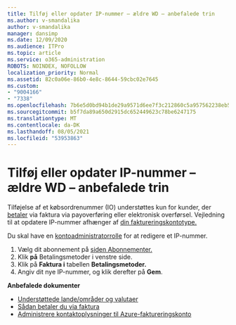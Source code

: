 ```yaml
---
title: Tilføj eller opdater IP-nummer – ældre WD – anbefalede trin
ms.author: v-smandalika
author: v-smandalika
manager: dansimp
ms.date: 12/09/2020
ms.audience: ITPro
ms.topic: article
ms.service: o365-administration
ROBOTS: NOINDEX, NOFOLLOW
localization_priority: Normal
ms.assetid: 82c0a06e-86b0-4e8c-8644-59cbc02e7645
ms.custom:
- "9004166"
- "7338"
ms.openlocfilehash: 7b6e5d0bd94b1de29a9571d6ee7f3c212860c5a957562238eb5f5214ec676e87
ms.sourcegitcommit: b5f7da89a650d2915dc652449623c78be6247175
ms.translationtype: MT
ms.contentlocale: da-DK
ms.lasthandoff: 08/05/2021
ms.locfileid: "53953863"
---
```

# <a name="add-or-update-po-number---legacy-wd---recommended-steps"></a>Tilføj eller opdater IP-nummer – ældre WD – anbefalede trin

Tilføjelse af et købsordrenummer (IO) understøttes kun for kunder, der [betaler](https://docs.microsoft.com/azure/cost-management-billing/manage/pay-by-invoice) via faktura via payoverføring eller elektronisk overførsel. Vejledning til at opdatere IP-nummer afhænger af [din faktureringskontotype.](https://docs.microsoft.com/azure/cost-management-billing/manage/view-all-accounts)

Du skal have en [kontoadministratorrolle](https://docs.microsoft.com/azure/role-based-access-control/rbac-and-directory-admin-roles) for at redigere et IP-nummer.

1. Vælg dit abonnement på [siden Abonnementer.](https://ms.portal.azure.com/#blade/Microsoft_Azure_Billing/SubscriptionsBlade)
2. Klik **på** Betalingsmetoder i venstre side.
3. Klik på **Faktura i** tabellen **Betalingsmetoder.** 
4. Angiv dit nye IP-nummer, og klik derefter på **Gem**.

**Anbefalede dokumenter**

- [Understøttede lande/områder og valutaer](https://azure.microsoft.com/en-us/pricing/faq/) 
- [Sådan betaler du via faktura](https://docs.microsoft.com/azure/cost-management-billing/manage/pay-by-invoice) 
- [Administrere kontaktoplysninger til Azure-faktureringskonto](https://docs.microsoft.com/azure/cost-management-billing/manage/change-azure-account-profile)


